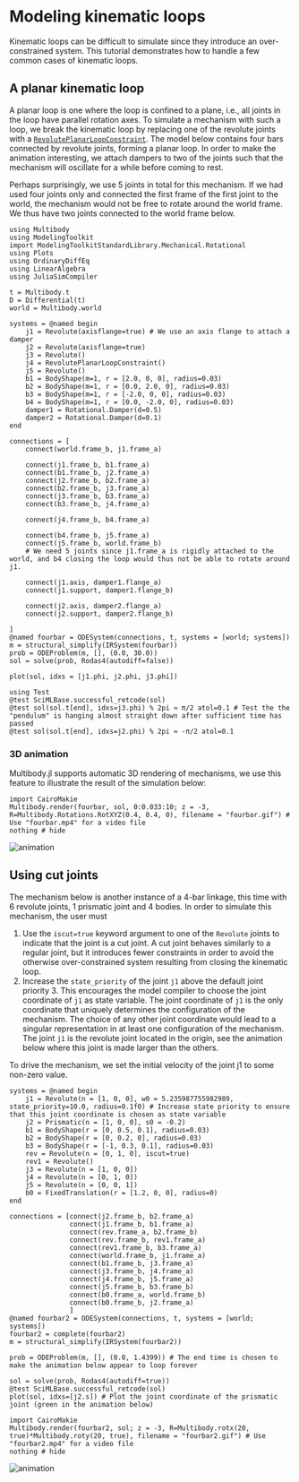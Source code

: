 # Modeling kinematic loops

Kinematic loops can be difficult to simulate since they introduce an over-constrained system. This tutorial demonstrates how to handle a few common cases of kinematic loops.

## A planar kinematic loop

A planar loop is one where the loop is confined to a plane, i.e., all joints in the loop have parallel rotation axes. To simulate a mechanism with such a loop, we break the kinematic loop by replacing one of the revolute joints with a [`RevolutePlanarLoopConstraint`](@ref). The model below contains four bars connected by revolute joints, forming a planar loop. In order to make the animation interesting, we attach dampers to two of the joints such that the mechanism will oscillate for a while before coming to rest.

Perhaps surprisingly, we use 5 joints in total for this mechanism. If we had used four joints only and connected the first frame of the first joint to the world, the mechanism would not be free to rotate around the world frame. We thus have two joints connected to the world frame below.

```@example kinloop
using Multibody
using ModelingToolkit
import ModelingToolkitStandardLibrary.Mechanical.Rotational
using Plots
using OrdinaryDiffEq
using LinearAlgebra
using JuliaSimCompiler

t = Multibody.t
D = Differential(t)
world = Multibody.world

systems = @named begin
    j1 = Revolute(axisflange=true) # We use an axis flange to attach a damper
    j2 = Revolute(axisflange=true)
    j3 = Revolute()
    j4 = RevolutePlanarLoopConstraint()
    j5 = Revolute()
    b1 = BodyShape(m=1, r = [2.0, 0, 0], radius=0.03)
    b2 = BodyShape(m=1, r = [0.0, 2.0, 0], radius=0.03)
    b3 = BodyShape(m=1, r = [-2.0, 0, 0], radius=0.03)
    b4 = BodyShape(m=1, r = [0.0, -2.0, 0], radius=0.03)
    damper1 = Rotational.Damper(d=0.5)
    damper2 = Rotational.Damper(d=0.1)
end

connections = [
    connect(world.frame_b, j1.frame_a)
    
    connect(j1.frame_b, b1.frame_a)
    connect(b1.frame_b, j2.frame_a)
    connect(j2.frame_b, b2.frame_a)
    connect(b2.frame_b, j3.frame_a)
    connect(j3.frame_b, b3.frame_a)
    connect(b3.frame_b, j4.frame_a)
    
    connect(j4.frame_b, b4.frame_a)
    
    connect(b4.frame_b, j5.frame_a)
    connect(j5.frame_b, world.frame_b) 
    # We need 5 joints since j1.frame_a is rigidly attached to the world, and b4 closing the loop would thus not be able to rotate around j1.

    connect(j1.axis, damper1.flange_a)
    connect(j1.support, damper1.flange_b)

    connect(j2.axis, damper2.flange_a)
    connect(j2.support, damper2.flange_b)
    
]
@named fourbar = ODESystem(connections, t, systems = [world; systems])
m = structural_simplify(IRSystem(fourbar))
prob = ODEProblem(m, [], (0.0, 30.0))
sol = solve(prob, Rodas4(autodiff=false))

plot(sol, idxs = [j1.phi, j2.phi, j3.phi])
```

```@example kinloop
using Test
@test SciMLBase.successful_retcode(sol)
@test sol(sol.t[end], idxs=j3.phi) % 2pi ≈ π/2 atol=0.1 # Test the the "pendulum" is hanging almost straight down after sufficient time has passed
@test sol(sol.t[end], idxs=j2.phi) % 2pi ≈ -π/2 atol=0.1

```


### 3D animation
Multibody.jl supports automatic 3D rendering of mechanisms, we use this feature to illustrate the result of the simulation below:

```@example kinloop
import CairoMakie
Multibody.render(fourbar, sol, 0:0.033:10; z = -3, R=Multibody.Rotations.RotXYZ(0.4, 0.4, 0), filename = "fourbar.gif") # Use "fourbar.mp4" for a video file
nothing # hide
```

![animation](fourbar.gif)


## Using cut joints

The mechanism below is another instance of a 4-bar linkage, this time with 6 revolute joints, 1 prismatic joint and 4 bodies. In order to simulate this mechanism, the user must
1. Use the `iscut=true` keyword argument to one of the `Revolute` joints to indicate that the joint is a cut joint. A cut joint behaves similarly to a regular joint, but it introduces fewer constraints in order to avoid the otherwise over-constrained system resulting from closing the kinematic loop.
2. Increase the `state_priority` of the joint `j1` above the default joint priority 3. This encourages the model compiler to choose the joint coordinate of `j1` as state variable. The joint coordinate of `j1` is the only coordinate that uniquely determines the configuration of the mechanism. The choice of any other joint coordinate would lead to a singular representation in at least one configuration of the mechanism. The joint `j1` is the revolute joint located in the origin, see the animation below where this joint is made larger than the others.


To drive the mechanism, we set the initial velocity of the joint j1 to some non-zero value.

```@example kinloop
systems = @named begin
    j1 = Revolute(n = [1, 0, 0], w0 = 5.235987755982989, state_priority=10.0, radius=0.1f0) # Increase state priority to ensure that this joint coordinate is chosen as state variable
    j2 = Prismatic(n = [1, 0, 0], s0 = -0.2)
    b1 = BodyShape(r = [0, 0.5, 0.1], radius=0.03)
    b2 = BodyShape(r = [0, 0.2, 0], radius=0.03)
    b3 = BodyShape(r = [-1, 0.3, 0.1], radius=0.03)
    rev = Revolute(n = [0, 1, 0], iscut=true)
    rev1 = Revolute()
    j3 = Revolute(n = [1, 0, 0])
    j4 = Revolute(n = [0, 1, 0])
    j5 = Revolute(n = [0, 0, 1])
    b0 = FixedTranslation(r = [1.2, 0, 0], radius=0)
end

connections = [connect(j2.frame_b, b2.frame_a)
               connect(j1.frame_b, b1.frame_a)
               connect(rev.frame_a, b2.frame_b)
               connect(rev.frame_b, rev1.frame_a)
               connect(rev1.frame_b, b3.frame_a)
               connect(world.frame_b, j1.frame_a)
               connect(b1.frame_b, j3.frame_a)
               connect(j3.frame_b, j4.frame_a)
               connect(j4.frame_b, j5.frame_a)
               connect(j5.frame_b, b3.frame_b)
               connect(b0.frame_a, world.frame_b)
               connect(b0.frame_b, j2.frame_a)
               ]
@named fourbar2 = ODESystem(connections, t, systems = [world; systems])
fourbar2 = complete(fourbar2)
m = structural_simplify(IRSystem(fourbar2))

prob = ODEProblem(m, [], (0.0, 1.4399)) # The end time is chosen to make the animation below appear to loop forever

sol = solve(prob, Rodas4(autodiff=true))
@test SciMLBase.successful_retcode(sol)
plot(sol, idxs=[j2.s]) # Plot the joint coordinate of the prismatic joint (green in the animation below)
```

```@example kinloop
import CairoMakie
Multibody.render(fourbar2, sol; z = -3, R=Multibody.rotx(20, true)*Multibody.roty(20, true), filename = "fourbar2.gif") # Use "fourbar2.mp4" for a video file
nothing # hide
```

![animation](fourbar2.gif)